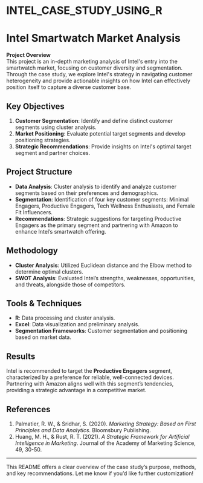 # INTEL_CASE_STUDY_USING_R
# Intel Smartwatch Market Analysis

**Project Overview**  
This project is an in-depth marketing analysis of Intel's entry into the smartwatch market, focusing on customer diversity and segmentation. Through the case study, we explore Intel's strategy in navigating customer heterogeneity and provide actionable insights on how Intel can effectively position itself to capture a diverse customer base.

## Key Objectives
1. **Customer Segmentation**: Identify and define distinct customer segments using cluster analysis.
2. **Market Positioning**: Evaluate potential target segments and develop positioning strategies.
3. **Strategic Recommendations**: Provide insights on Intel's optimal target segment and partner choices.

## Project Structure
- **Data Analysis**: Cluster analysis to identify and analyze customer segments based on their preferences and demographics.
- **Segmentation**: Identification of four key customer segments: Minimal Engagers, Productive Engagers, Tech Wellness Enthusiasts, and Female Fit Influencers.
- **Recommendations**: Strategic suggestions for targeting Productive Engagers as the primary segment and partnering with Amazon to enhance Intel’s smartwatch offering.

## Methodology
- **Cluster Analysis**: Utilized Euclidean distance and the Elbow method to determine optimal clusters.
- **SWOT Analysis**: Evaluated Intel’s strengths, weaknesses, opportunities, and threats, alongside those of competitors.

## Tools & Techniques
- **R**: Data processing and cluster analysis.
- **Excel**: Data visualization and preliminary analysis.
- **Segmentation Frameworks**: Customer segmentation and positioning based on market data.

## Results
Intel is recommended to target the **Productive Engagers** segment, characterized by a preference for reliable, well-connected devices. Partnering with Amazon aligns well with this segment’s tendencies, providing a strategic advantage in a competitive market.

## References
1. Palmatier, R. W., & Sridhar, S. (2020). *Marketing Strategy: Based on First Principles and Data Analytics*. Bloomsbury Publishing.
2. Huang, M. H., & Rust, R. T. (2021). *A Strategic Framework for Artificial Intelligence in Marketing*. Journal of the Academy of Marketing Science, 49, 30-50.

---

This README offers a clear overview of the case study’s purpose, methods, and key recommendations. Let me know if you’d like further customization!
